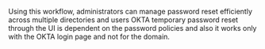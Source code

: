 Using this workflow, administrators can manage password reset efficiently across multiple directories and users OKTA temporary password reset through the UI is dependent on the password policies and also it works only with the OKTA login page and not for the domain.
